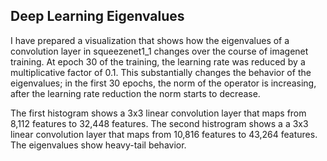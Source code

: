 <link href="https://fonts.googleapis.com/css?family=Roboto:300" rel="stylesheet">

## Deep Learning Eigenvalues

I have prepared a visualization that shows how the eigenvalues of a convolution layer in squeezenet1_1 changes over the course of imagenet training. At epoch 30 of the training, the learning rate was reduced by a multiplicative factor of 0.1. This substantially changes the behavior of the eigenvalues; in the first 30 epochs, the norm of the operator is increasing, after the learning rate reduction the norm starts to decrease.

The first histogram shows a 3x3 linear convolution layer that maps from 8,112 features to 32,448 features.
The second histrogram shows a a 3x3 linear convolution layer that maps from 10,816 features to 43,264 features.
The eigenvalues show heavy-tail behavior.

<link rel="stylesheet" href="https://whadup.github.io/Resultate/style.css">
<script src="https://d3js.org/d3.v3.min.js" ></script>

<script src="https://whadup.github.io/Resultate/script.js"> </script>
<div id='d3div38'></div>
<script>d3.json("data38.json", function(x){initHistogram(x,"#d3div38");});</script>

<div id='d3div59'></div>
<script>d3.json("data59.json", function(x){initHistogram(x,"#d3div59");});</script>
